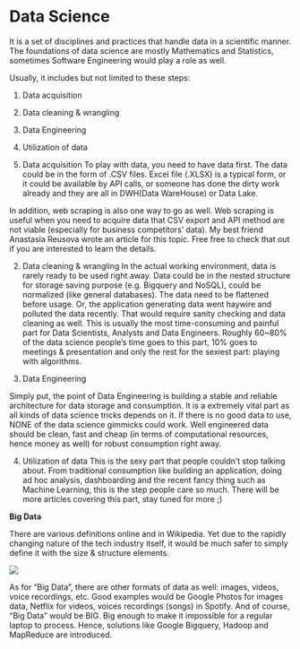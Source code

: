 # Data Science

It is a set of disciplines and practices that handle data in a scientific manner. The foundations of data science are mostly Mathematics and Statistics, sometimes Software Engineering would play a role as well.

Usually, it includes but not limited to these steps:
1. Data acquisition
2. Data cleaning & wrangling
3. Data Engineering
4. Utilization of data


1. Data acquisition
To play with data, you need to have data first.
The data could be in the form of .CSV files. Excel file (.XLSX) is a typical form, or it could be available by API calls, or someone has done the dirty work already and they are all in DWH(Data WareHouse) or Data Lake.

In addition, web scraping is also one way to go as well. Web scraping is useful when you need to acquire data that CSV export and API method are not viable (especially for business competitors’ data). My best friend Anastasia Reusova wrote an article for this topic. Free free to check that out if you are interested to learn the details.

2. Data cleaning & wrangling
In the actual working environment, data is rarely ready to be used right away.
Data could be in the nested structure for storage saving purpose (e.g. Bigquery and NoSQL), could be normalized (like general databases). The data need to be flattened before usage.
Or, the application generating data went haywire and polluted the data recently. That would require sanity checking and data cleaning as well.
This is usually the most time-consuming and painful part for Data Scientists, Analysts and Data Engineers. Roughly 60~80% of the data science people’s time goes to this part, 10% goes to meetings & presentation and only the rest for the sexiest part: playing with algorithms.

3. Data Engineering

Simply put, the point of Data Engineering is building a stable and reliable architecture for data storage and consumption. It is a extremely vital part as all kinds of data science tricks depends on it.
If there is no good data to use, NONE of the data science gimmicks could work.
Well engineered data should be clean, fast and cheap (in terms of computational resources, hence money as well) for robust consumption right away.

4. Utilization of data
This is the sexy part that people couldn’t stop talking about.
From traditional consumption like building an application, doing ad hoc analysis, dashboarding and the recent fancy thing such as Machine Learning, this is the step people care so much.
There will be more articles covering this part, stay tuned for more ;)


**Big Data**

There are various definitions online and in Wikipedia. Yet due to the rapidly changing nature of the tech industry itself, it would be much safer to simply define it with the size & structure elements.

![](https://miro.medium.com/max/700/1*hvVfvzIvrTw0COyaBCFnwQ.png)

As for “Big Data”, there are other formats of data as well: images, videos, voice recordings, etc. Good examples would be Google Photos for images data, Netflix for videos, voices recordings (songs) in Spotify.
And of course, “Big Data” would be BIG. Big enough to make it impossible for a regular laptop to process. Hence, solutions like Google Bigquery, Hadoop and MapReduce are introduced.
